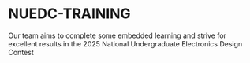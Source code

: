 # NUEDC-TRAINING
Our team aims to complete some embedded learning and strive for excellent results in the 2025 National Undergraduate Electronics Design Contest
